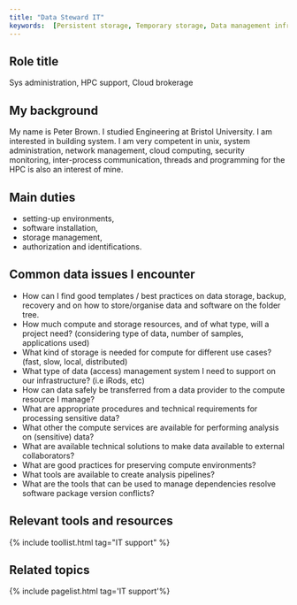 ```yaml
---
title: "Data Steward IT"
keywords:  [Persistent storage, Temporary storage, Data management infrastructure, Data repositories, FAIR, Open data, DMP, Sensitive data, Information security (and related concepts), Data brokering, Data organisation, AAI, Containerisation, Reproducibility, Persistent identifiers, Automated submission, Cloud computing, HPC, <type> data, Life science data]
---
```


## Role title

Sys administration, HPC support, Cloud brokerage

## My background
My name is Peter Brown. I studied Engineering at Bristol University. I am interested in building system. I am very competent in unix, system administration, network management, cloud computing, security monitoring, inter-process communication, threads and programming for the HPC is also an interest of mine.


## Main duties

 * setting-up environments, 
 * software installation,
 * storage management, 
 * authorization and identifications.

## Common data issues I encounter

 * How can I find good templates / best practices on data storage, backup, recovery and on how to store/organise data and software on the folder tree.
 * How much compute and storage resources, and of what type, will a project need? (considering type of data, number of samples, applications used)
 * What kind of storage is needed for compute for different use cases? (fast, slow, local, distributed)
 * What type of data (access) management system I need to support on our infrastructure? (i.e iRods, etc)
 * How can data safely be transferred from a data provider to the compute resource I manage? 
 * What are appropriate procedures and technical requirements for processing sensitive data? 
 * What other the compute services are available for performing analysis on (sensitive) data?
 * What are available technical solutions to make data available to external collaborators?
 * What are good practices for preserving compute environments?
 * What tools are available to create analysis pipelines?
 * What are the tools that can be used to manage dependencies resolve software package version conflicts?


## Relevant tools and resources

{% include toollist.html tag="IT support" %}

## Related topics

{% include pagelist.html tag='IT support'%}
